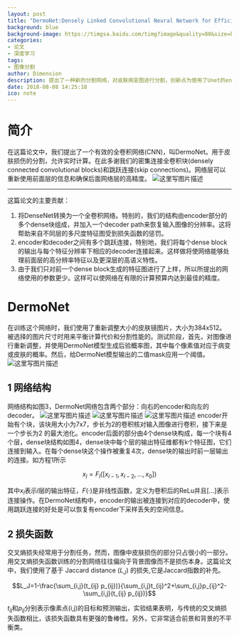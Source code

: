 ```yaml
---
layout: post
title: "DermoNet:Densely Linked Convolutional Neural Network for Efficient Skin Lesion Segmentation"
background: blue
background-image: https://timgsa.baidu.com/timg?image&quality=80&size=b9999_10000&sec=1535557224389&di=db493145f0c708938be5cda60a974411&imgtype=0&src=http%3A%2F%2Fwww.xp510.com%2Fshouji%2Fuploadfile%2F2017%2F0718%2F20170718094800621.jpg
categories: 
- 论文
- 深度学习
tags: 
- 图像分割
author: Dimension
description: 提出了一种新的分割网络，对皮肤病变图进行分割，创新点为使用了Unet的encoder和decoder原理，连接了残差块，接了DenseNet的特点，网络较大
date: 2018-08-08 14:25:18
ico: note
---
```


# 简介
在这篇论文中，我们提出了一个有效的全卷积网络(CNN)，叫DermoNet。用于皮肤损伤的分割，允许实时计算。在此多谢我们的密集连接全卷积块(densely connected convolutional blocks)和跳跃连接(skip connections)。网络层可以重新使用前面层的信息和确保后面网络层的高精度。
![这里写图片描述]({{site.baseurl}}/assets/images/2018-8-27/8.png)

----------
这篇论文的主要贡献：
 1. 将DenseNet转换为一个全卷积网络。特别的，我们的结构由encoder部分的多个dense块组成，并加入一个decoder path来恢复输入图像的分辨率。这将帮助来自不同层的多尺度特征图受到损失函数的惩罚。
 2. encoder和decoder之间有多个跳跃连接，特别地，我们将每个dense block的输出与每个特征分辨率下相应的decoder连接起来。这样做将使网络能够处理前面层的高分辨率特征以及更深层的高语义特性。
 3. 由于我们只对前一个dense block生成的特征图进行了上样，所以所提出的网络使用的参数更少。这样可以使网络在有限的计算预算内达到最佳的精度。
# DermoNet
在训练这个网络时，我们使用了重新调整大小的皮肤镜图片，大小为384x512。被选择的图片尺寸时用来平衡计算代价和分割性能的。测试阶段，首先，对图像进行重新调整，并使用DermoNet模型生成后验概率图，其中每个像素值对应于病变或皮肤的概率。然后，给DermoNet模型输出的二值mask应用一个阈值。
![这里写图片描述]({{site.baseurl}}/assets/images/2018-8-27/9.png)
## 1 网络结构
网络结构如图3，DermoNet网络包含两个部分：向右的encoder和向左的decoder。
![这里写图片描述]({{site.baseurl}}/assets/images/2018-8-27/10.png)
![这里写图片描述]({{site.baseurl}}/assets/images/2018-8-27/12.png)
![这里写图片描述]({{site.baseurl}}/assets/images/2018-8-27/11.png)
encoder开始有个块，该块用大小为7x7，步长为2的卷积核对输入图像进行卷积，接下来是一个步长为2 的最大池化。encoder后面的部分由4个dense块构成，每一个块有4个层，dense块结构如图4，dense块中每个层的输出特征维都有k个特征图，它们连接到输入。在每个dense块这个操作被重复4次，dense块的输出时前一层输出的连接。如方程1所示

$$x_l=F_l([x_{l-1},x_{l-2},...,x_0])$$

其中$x_l$表示$l$层的输出特征，$F(\cdot)$是非线性函数，定义为卷积后的ReLu并且$[...]$表示连接操作。在DermoNet结构中，encoder的输出被连接到对应的decoder中，使用跳跃连接的好处是可以恢复有encoder下采样丢失的空间信息。
## 2 损失函数
交叉熵损失经常用于分割任务，然而，图像中皮肤损伤的部分只占很小的一部分。用交叉熵损失函数训练的分割网络往往偏向于背景图像而不是损伤本身。这篇论文中，我们使用了基于 Jaccard distance ($L_J$) 的损失,它是Jaccard指数的补充。

$$L_J=1-\frac{\sum_{i,j}(t_{ij} p_{ij})}{\sum_{i,j}t_{ij}^2+\sum_{i,j}p_{ij}^2-\sum_{i,j}(t_{ij} p_{ij})}$$

$t_{ij}$和$p_{ij}$分别表示像素点(i,j)的目标和预测输出，实验结果表明，与传统的交叉熵损失函数相比，该损失函数具有更强的鲁棒性。另外，它非常适合前景和背景的不平衡类。
 